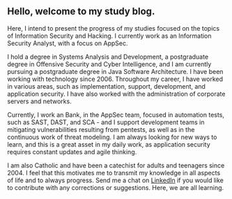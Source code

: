 ## Hello, welcome to my study blog.

Here, I intend to present the progress of my studies focused on the topics of Information Security and Hacking. I currently work as an Information Security Analyst, with a focus on AppSec.

I hold a degree in Systems Analysis and Development, a postgraduate degree in Offensive Security and Cyber Intelligence, and I am currently pursuing a postgraduate degree in Java Software Architecture.
I have been working with technology since 2006. Throughout my career, I have worked in various areas, such as implementation, support, development, and application security. I have also worked with the administration of corporate servers and networks.

Currently, I work an Bank, in the AppSec team, focused in automation tests, such as SAST, DAST, and SCA - and I support development teams in mitigating vulnerabilities resulting from pentests, as well as in the continuous work of threat modeling.
I am always looking for new ways to learn, and this is a great asset in my daily work, as application security requires constant updates and agile thinking.

I am also Catholic and have been a catechist for adults and teenagers since 2004. I feel that this motivates me to transmit my knowledge in all aspects of life and to always progress.
Send me a chat on [LinkedIn](https://www.linkedin.com/in/johnyeramos/) if you would like to contribute with any corrections or suggestions. Here, we are all learning.
